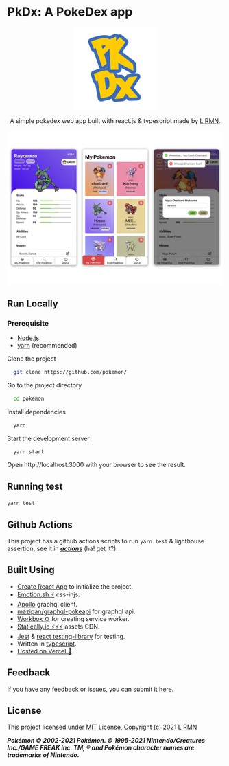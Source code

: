 # PkDx: A PokeDex app

<p align="center">
  <img src="public/android-chrome-192x192.png" alt='POKEMON'>
</p>

<p align='center'>
A simple pokedex web app built with react.js & typescript made by <a href='https://LRMN.is-a.dev'>L RMN</a>.
</p>

<p align="center">
  <img src="preview.png" alt='PKDX'>
</p>

## Run Locally

### Prerequisite

- [Node.js](https://nodejs.org/)
- [yarn](https://yarnpkg.com/getting-started/install) (recommended)

Clone the project

```bash
  git clone https://github.com/pokemon/
```

Go to the project directory

```bash
  cd pokemon
```

Install dependencies

```bash
  yarn
```

Start the development server

```bash
  yarn start
```

Open http://localhost:3000 with your browser to see the result.

## Running test

```bash
yarn test
```

## Github Actions

This project has a github actions scripts to run `yarn test` & lighthouse assertion, see it in [**_actions_**](https://github.com/pokemon/actions) (ha! get it?).

## Built Using

- [Create React App](https://create-react-app.dev/) to initialize the project.
- [Emotion.sh ⚡](https://emotion.sh/) css-injs.
- [Apollo](https://www.apollographql.com/docs/react/get-started/) graphql client.
- [mazipan/graphql-pokeapi](https://github.com/mazipan/graphql-pokeapi) for graphql api.
- [Workbox ⚙️](https://developers.google.com/web/tools/workbox/modules/workbox-strategies) for creating service worker.
- [Statically.io ⚡⚡⚡](https://statically.io/) assets CDN.
- [Jest](https://jestjs.io/) & [react testing-library](https://testing-library.com/) for testing.
- Written in [typescript](https://typescriptlang.org).
- [Hosted on Vercel 🚀](https://vercel.com/).


## Feedback

If you have any feedback or issues, you can submit it [here](https://github.com/pokemon/issues).

## License

This project licensed under [MIT License, Copyright (c) 2021 L RMN](./LICENSE)

**_Pokémon © 2002-2021 Pokémon. © 1995-2021 Nintendo/Creatures Inc./GAME FREAK inc. TM, ® and Pokémon character names are trademarks of Nintendo._**

